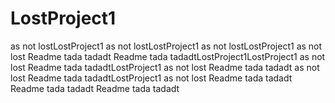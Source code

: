 # LostProject1
as not lostLostProject1
as not lostLostProject1
as not lostLostProject1
as not lost
Readme
tada tadadt
Readme
tada tadadtLostProject1LostProject1
as not lost
Readme
tada tadadtLostProject1
as not lost
Readme
tada tadadt
as not lost
Readme
tada tadadtLostProject1
as not lost
Readme
tada tadadt
Readme
tada tadadt
Readme
tada tadadt
